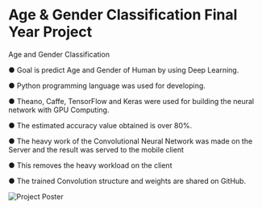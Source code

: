 # Age & Gender Classification Final Year Project
Age and Gender Classification

● Goal is predict Age and Gender of Human by using Deep Learning.

● Python programming language was used for developing.

● Theano, Caffe, TensorFlow and Keras were used for building the neural network with GPU Computing.

● The estimated accuracy value obtained is over 80%.

● The heavy work of the Convolutional Neural Network was made on the Server and the result was served to the mobile client

● This removes the heavy workload on the client

● The trained Convolution structure and weights are shared on GitHub.

![Project Poster](https://github.com/AnilOsmanTur/Age-And-Gender-Classification-Final-Year-Project-/blob/master/imgpsh_fullsize.png)
